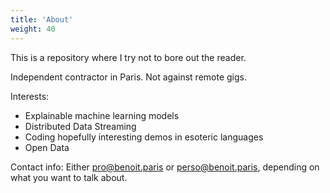```yaml
---
title: 'About'
weight: 40
---
```


This is a repository where I try not to bore out the reader.

Independent contractor in Paris. Not against remote gigs.

Interests:

* Explainable machine learning models
* Distributed Data Streaming
* Coding hopefully interesting demos in esoteric languages
* Open Data

Contact info: Either pro@benoit.paris or perso@benoit.paris, depending on what you want to talk about.

